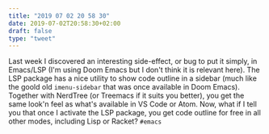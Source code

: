 ```yaml
---
title: "2019 07 02 20 58 30"
date: 2019-07-02T20:58:30+02:00
draft: false
type: "tweet"
---
```

Last week I discovered an interesting side-effect, or bug to put it simply, in Emacs/LSP (I'm using Doom Emacs but I don't think it is relevant here). The LSP package has a nice utility to show code outline in a sidebar (much like the goold old `imenu-sidebar` that was once available in Doom Emacs). Together with NerdTree (or Treemacs if it suits you better), you get the same look'n feel as what's available in VS Code or Atom. Now, what if I tell you that once I activate the LSP package, you get code outline for free in all other modes, including Lisp or Racket? `#emacs`
